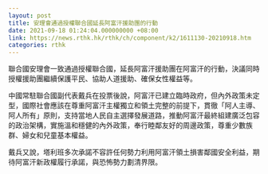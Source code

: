 ```yaml
---
layout: post
title: 安理會通過授權聯合國延長阿富汗援助團的行動
date: 2021-09-18 01:24:04.000000000 +08:00
link: https://news.rthk.hk/rthk/ch/component/k2/1611130-20210918.htm
categories: rthk
---
```


聯合國安理會一致通過授權聯合國，延長阿富汗援助團在阿富汗的行動，決議同時授權援助團繼續保護平民、協助人道援助、確保女性權益等。

中國常駐聯合國副代表戴兵在投票後說，阿富汗已建立臨時政府，但內外政策未定型，國際社會應該在尊重阿富汗主權獨立和領土完整的前提下，貫徹「阿人主導、阿人所有」原則，支持當地人民自主選擇發展道路，推動阿富汗最終組建廣泛包容的政治架構，實施溫和穩健的內外政策，奉行睦鄰友好的周邊政策，尊重少數族群、婦女和兒童基本權益。

戴兵又說，塔利班多次承諾不容許任何勢力利用阿富汗領土損害鄰國安全利益，期待阿富汗新政權履行承諾，與恐怖勢力劃清界限。
